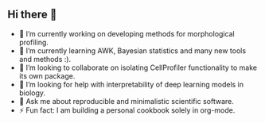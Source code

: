 ## Hi there 👋

- 🔭 I’m currently working on developing methods for morphological profiling.
- 🌱 I’m currently learning AWK, Bayesian statistics and many new tools and methods :).
- 👯 I’m looking to collaborate on isolating CellProfiler functionality to make its own package.
- 🤔 I’m looking for help with interpretability of deep learning models in biology.
- 💬 Ask me about reproducible and minimalistic scientific software.
- ⚡ Fun fact: I am building a personal cookbook solely in org-mode. 
